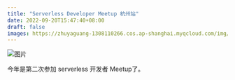 ```yaml
---
title: "Serverless Developer Meetup 杭州站"
date: 2022-09-20T15:47:40+08:00
draft: false
images: https://zhuyaguang-1308110266.cos.ap-shanghai.myqcloud.com/img/640.jpeg
---
```


![图片](https://zhuyaguang-1308110266.cos.ap-shanghai.myqcloud.com/img/640.jpeg)



今年是第二次参加 serverless 开发者 Meetup了。

